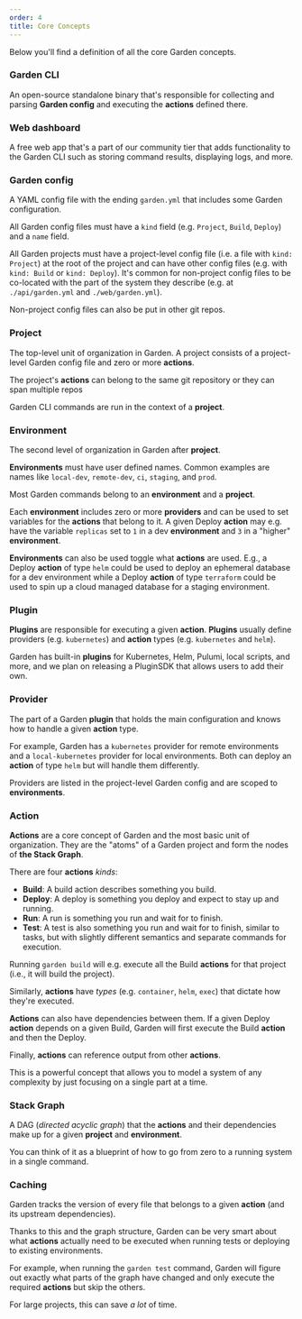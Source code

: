 ```yaml
---
order: 4
title: Core Concepts
---
```


Below you'll find a definition of all the core Garden concepts.

### Garden CLI
An open-source standalone binary that's responsible for collecting and parsing **Garden config** and executing the **actions** defined there.

### Web dashboard
A free web app that's a part of our community tier that adds functionality to the Garden CLI such as storing command results, displaying logs, and more.

### Garden config
A YAML config file with the ending `garden.yml` that includes some Garden configuration.

All Garden config files must have a `kind` field (e.g. `Project`, `Build`, `Deploy`) and a `name` field.

All Garden projects must have a project-level config file (i.e. a file with `kind: Project`) at the root of the project and can have other config files (e.g. with `kind: Build` or `kind: Deploy`). It's common for non-project config files to be co-located with the part of the system they describe (e.g. at `./api/garden.yml` and `./web/garden.yml`).

Non-project config files can also be put in other git repos.

### Project
The top-level unit of organization in Garden. A project consists of a project-level Garden config file and zero or more **actions**.

The project's **actions** can belong to the same git repository or they can span multiple repos

Garden CLI commands are run in the context of a **project**.

### Environment
The second level of organization in Garden after **project**.

**Environments** must have user defined names. Common examples are names like `local-dev`, `remote-dev`, `ci`, `staging`, and `prod`.

Most Garden commands belong to an **environment** and a **project**.

Each **environment** includes zero or more **providers** and can be used to set variables for the **actions** that belong to it. A given Deploy **action** may e.g. have the variable `replicas` set to `1` in a dev **environment** and `3` in a "higher" **environment**.

**Environments** can also be used toggle what **actions** are used. E.g., a Deploy **action** of type `helm` could be used to deploy an ephemeral database for a dev environment while a Deploy **action** of type `terraform` could be used to spin up a cloud managed database for a staging environment.

### Plugin
**Plugins** are responsible for executing a given **action**. **Plugins** usually define providers (e.g. `kubernetes`) and **action** types (e.g. `kubernetes` and `helm`).

Garden has built-in **plugins** for Kubernetes, Helm, Pulumi, local scripts, and more, and we plan on releasing a PluginSDK that allows users to add their own.

### Provider
The part of a Garden **plugin** that holds the main configuration and knows how to handle a given **action** type.

For example, Garden has a `kubernetes` provider for remote environments and a `local-kubernetes` provider for local environments. Both can deploy an **action** of type `helm` but will handle them differently.

Providers are listed in the project-level Garden config and are scoped to **environments**.

### Action
**Actions** are a core concept of Garden and the most basic unit of organization. They are the "atoms" of a Garden project and form the nodes of **the Stack Graph**.

There are four **actions** _kinds_:
- **Build**: A build action describes something you build.
- **Deploy**: A deploy is something you deploy and expect to stay up and running.
- **Run**: A run is something you run and wait for to finish.
- **Test**: A test is also something you run and wait for to finish, similar to tasks, but with slightly different semantics and separate commands for execution.

Running `garden build` will e.g. execute all the Build **actions** for that project (i.e., it will build the project).

Similarly, **actions** have _types_ (e.g. `container`, `helm`, `exec`) that dictate how they're executed.

**Actions** can also have dependencies between them. If a given Deploy **action** depends on a given Build, Garden will first execute the Build **action** and then the Deploy.

Finally, **actions** can reference output from other **actions**.

This is a powerful concept that allows you to model a system of any complexity by just focusing on a single part at a time.

### Stack Graph
A DAG (_directed acyclic graph_) that the **actions** and their dependencies make up for a given **project** and **environment**.

You can think of it as a blueprint of how to go from zero to a running system in a single command.

### Caching
Garden tracks the version of every file that belongs to a given **action** (and its upstream dependencies).

Thanks to this and the graph structure, Garden can be very smart about what **actions** actually need to be executed when running tests or deploying to existing environments.

For example, when running the `garden test` command, Garden will figure out exactly what parts of the graph have changed and only execute the required **actions** but skip the others.

For large projects, this can save _a lot_ of time.
